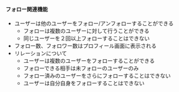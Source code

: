 ####  フォロー関連機能
- ユーザーは他のユーザーをフォロー/アンフォローすることができる
  - フォローは複数のユーザーに対して行うことができる
  - 同じユーザーを２回以上フォローすることはできない
- フォロー数、フォロワー数はプロフィール画面に表示される
- リレーションについて
   - ユーザーは複数のユーザーをフォローすることができる
   - フォローできる相手は未フォローのユーザーのみ
   - フォロー済みのユーザーをさらにフォローすることはできない
   - ユーザーは自分自身をフォローすることはできない
